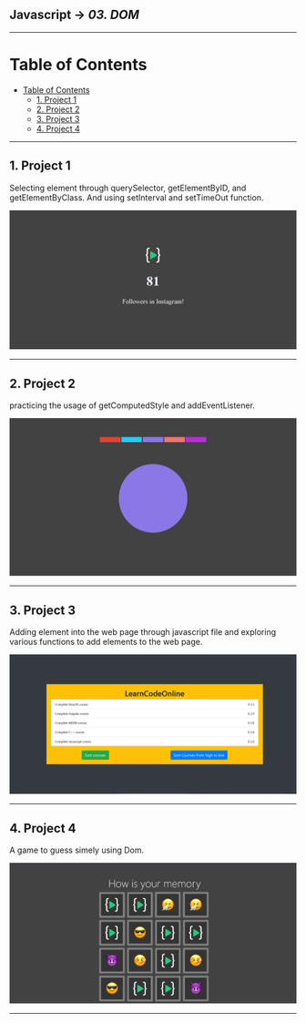 ## Javascript -> <em>03. DOM</em> 

<hr/>

# Table of Contents
- [Table of Contents](#table-of-contents)
  - [1. Project 1](#1-project-1)
  - [2. Project 2](#2-project-2)
  - [3. Project 3](#3-project-3)
  - [4. Project 4](#4-project-4)

<hr/>

## 1. Project 1

Selecting element through querySelector, getElementByID, and getElementByClass. And using setInterval and  setTimeOut function.

![check it out](./00.%20Output/01.%20Project%201.png)

<hr/>

## 2. Project 2

practicing the usage of getComputedStyle and addEventListener.

![check it out](./00.%20Output/02.%20Project%202.png)

<hr/>

## 3. Project 3

Adding element into the web page through javascript file and exploring various functions to add elements to the web page.

![](./00.%20Output/03.%20Project%203.png)

<hr/>

## 4. Project 4

A game to guess simely using Dom.

![](./00.%20Output/04.%20Project%204.png)

<hr/>

